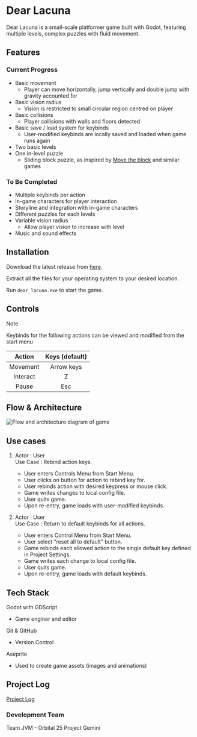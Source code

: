 # Dear Lacuna

Dear Lacuna is a small-scale platformer game built with Godot, featuring multiple levels, complex puzzles with fluid movement.

## Features
### Current Progress
* Basic movement
    * Player can move horizontally, jump vertically and double jump with gravity accounted for
* Basic vision radius
    * Vision is restricted to small circular region centred on player
* Basic collisions
    * Player collisions with walls and floors detected
* Basic save / load system for keybinds
    * User-modified keybinds are locally saved and loaded when game runs again
* Two basic levels
* One in-level puzzle
    * Sliding block puzzle, as inspired by [Move the block](https://play.google.com/store/apps/details?id=com.bitmango.go.unblockcasual&hl=en_SG) and similar games

### To Be Completed
* Multiple keybinds per action
* In-game characters for player interaction
* Storyline and integration with in-game characters
* Different puzzles for each levels
* Variable vision radius
    * Allow player vision to increase with level
* Music and sound effects


## Installation
Download the latest release from [here](exports/windows).

Extract all the files for your operating system to your desired location.

Run `dear_lacuna.exe` to start the game.

## Controls

> [!NOTE]
> Keybinds for the following actions can be viewed and modified from the start menu

| **Action**   | **Keys (default)** |
| :------: | :------------: |
| Movement | Arrow keys |
| Interact | Z |
| Pause | Esc |

## Flow & Architecture
![Flow and architecture diagram of game](https://github.com/user-attachments/assets/761a1da4-3425-45de-badb-48e4d06aec7c)

## Use cases
1. Actor : User \
Use Case : Rebind action keys.
    * User enters Controls Menu from Start Menu.
    * User clicks on button for action to rebind key for.
    * User rebinds action with desired keypress or mouse click.
    * Game writes changes to local config file.
    * User quits game.
    * Upon re-entry, game loads with user-modified keybinds.

2. Actor : User \
Use Case : Return to default keybinds for all actions.
    * User enters Control Menu from Start Menu.
    * User select "reset all to default" button.
    * Game rebinds each allowed action to the single default key defined in Project Settings.
    * Game writes each change to local config file.
    * User quits game.
    * Upon re-entry, game loads with default keybinds.


## Tech Stack
Godot with GDScript
* Game enginer and editor

Git & GitHub
* Version Control

Aseprite
* Used to create game assets (images and animations)

## Project Log
[Project Log](https://docs.google.com/spreadsheets/d/1YbEd0rHw6HKd-1JRQwQTvf6US5fMhkmUJgZpu2ZH8-c/edit?usp=sharing)
### Development Team
Team JVM - Orbital 25 Project Gemini
